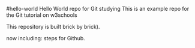 #hello-world
Hello World repo for Git studying
This is an example repo for the Git tutorial on w3schools

This repository is built brick by brick).

now including: steps for Github.
